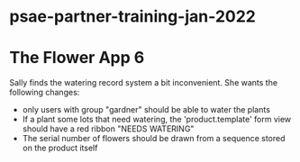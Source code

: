 # psae-partner-training-jan-2022

# The Flower App 6

Sally finds the watering record system a bit inconvenient. She wants the following changes:

- only users with group "gardner" should be able to water the plants
- If a plant some lots that need watering, the 'product.template' form view should have a red ribbon 
"NEEDS WATERING"
- The serial number of flowers should be drawn from a sequence stored on the product itself
